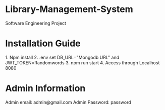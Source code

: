 # Library-Management-System
Software Engineering Project

<h1>Installation Guide</h1>
1. Npm install
2. .env set DB_URL="Mongodb URL" and JWT_TOKEN=Randomwords
3. npm run start
4. Access through Localhost 8080


<h1>Admin Information</h1>
Admin email: admin@gmail.com
Admin Password: password

